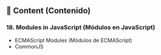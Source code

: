 
## 📖 **Content (Contenido)**

### 18. Modules in JavaScript (Módulos en JavaScript)

- ECMAScript Modules (Módulos de ECMAScript)
- CommonJS
